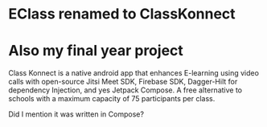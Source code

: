 # EClass renamed to ClassKonnect
 
# Also my final year project

Class Konnect is a native android app that enhances E-learning using video calls with open-source Jitsi Meet SDK, Firebase SDK, Dagger-Hilt for dependency Injection, and yes Jetpack Compose. A free alternative to schools with a maximum capacity of 75 participants per class.

Did I mention it was written in Compose?
